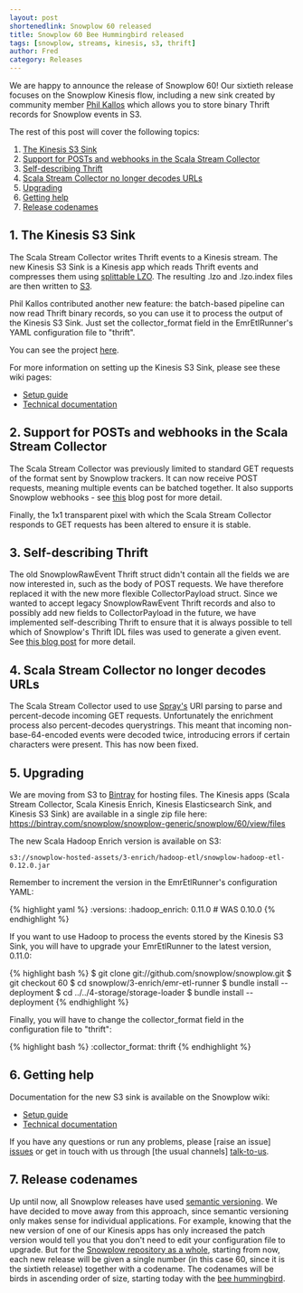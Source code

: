 ```yaml
---
layout: post
shortenedlink: Snowplow 60 released
title: Snowplow 60 Bee Hummingbird released
tags: [snowplow, streams, kinesis, s3, thrift]
author: Fred
category: Releases
---
```


We are happy to announce the release of Snowplow 60! Our sixtieth release focuses on the Snowplow Kinesis flow, including a new sink created by community member [Phil Kallos][pkallos] which allows you to store binary Thrift records for Snowplow events in S3.

The rest of this post will cover the following topics:

1. [The Kinesis S3 Sink](/blog/2015/xx/xx/snowplow-60-bee-hummingbird-released/#s3-sink)
2. [Support for POSTs and webhooks in the Scala Stream Collector](/blog/2015/xx/xx/snowplow-60-bee-hummingbird-released/#ssc)
3. [Self-describing Thrift](/blog/2015/xx/xx/snowplow-60-bee-hummingbird-released/#pingdom)
4. [Scala Stream Collector no longer decodes URLs](/blog/2015/xx/xx/snowplow-60-bee-hummingbird-released/#url-decoding)
5. [Upgrading](/blog/2015/xx/xx/snowplow-60-bee-hummingbird-released/#upgrading)
6. [Getting help](/blog/2015/xx/xx/snowplow-60-bee-hummingbird-released/#help)
7. [Release codenames](/blog/2015/xx/xx/snowplow-60-bee-hummingbird-released/#codenames)


<!--more-->

<h2><a name="s3-sink">1. The Kinesis S3 Sink</a></h2>

The Scala Stream Collector writes Thrift events to a Kinesis stream. The new Kinesis S3 Sink is a Kinesis app which reads Thrift events and compresses them using [splittable LZO][splittable-lzo]. The resulting .lzo and .lzo.index files are then written to [S3][s3].

Phil Kallos contributed another new feature: the batch-based pipeline can now read Thrift binary records, so you can use it to process the output of the Kinesis S3 Sink. Just set the collector_format field in the EmrEtlRunner's YAML configuration file to "thrift".

You can see the project [here][s3-sink].

For more information on setting up the Kinesis S3 Sink, please see these wiki pages:

* [Setup guide][s3-sink-setup]
* [Technical documentation][s3-sink-techdocs]

<h2><a name="ssc">2. Support for POSTs and webhooks in the Scala Stream Collector</a></h2>

The Scala Stream Collector was previously limited to standard GET requests of the format sent by Snowplow trackers. It can now receive POST requests, meaning multiple events can be batched together. It also supports Snowplow webhooks - see [this][introducing-webhooks] blog post for more detail.

Finally, the 1x1 transparent pixel with which the Scala Stream Collector responds to GET requests has been altered to ensure it is stable.

<h2><a name="self-describing-thrift">3. Self-describing Thrift</a></h2>

The old SnowplowRawEvent Thrift struct didn't contain all the fields we are now interested in, such as the body of POST requests. We have therefore replaced it with the new more flexible CollectorPayload struct. Since we wanted to accept legacy SnowplowRawEvent Thrift records and also to possibly add new fields to CollectorPayload in the future, we have implemented self-describing Thrift to ensure that it is always possible to tell which of Snowplow's Thrift IDL files was used to generate a given event. See [this blog post][introducing-self-describing-thrift] for more detail.

<h2><a name="url-decoding">4. Scala Stream Collector no longer decodes URLs</a></h2>

The Scala Stream Collector used to use [Spray's][spray] URI parsing to parse and percent-decode incoming GET requests. Unfortunately the enrichment process also percent-decodes querystrings. This meant that incoming non-base-64-encoded events were decoded twice, introducing errors if certain characters were present. This has now been fixed.

<h2><a name="upgrading">5. Upgrading</a></h2>

We are moving from S3 to [Bintray][bintray] for hosting files. The Kinesis apps (Scala Stream Collector, Scala Kinesis Enrich, Kinesis Elasticsearch Sink, and Kinesis S3 Sink) are available in a single zip file here: https://bintray.com/snowplow/snowplow-generic/snowplow/60/view/files

The new Scala Hadoop Enrich version is available on S3:

    s3://snowplow-hosted-assets/3-enrich/hadoop-etl/snowplow-hadoop-etl-0.12.0.jar

Remember to increment the version in the EmrEtlRunner's configuration YAML:

{% highlight yaml %}
  :versions:
    :hadoop_enrich: 0.11.0 # WAS 0.10.0
{% endhighlight %}

If you want to use Hadoop to process the events stored by the Kinesis S3 Sink, you will have to upgrade your EmrEtlRunner to the latest version, 0.11.0:

{% highlight bash %}
$ git clone git://github.com/snowplow/snowplow.git
$ git checkout 60
$ cd snowplow/3-enrich/emr-etl-runner
$ bundle install --deployment
$ cd ../../4-storage/storage-loader
$ bundle install --deployment
{% endhighlight %}

Finally, you will have to change the collector_format field in the configuration file to "thrift":

{% highlight bash %}
:collector_format: thrift
{% endhighlight %}

<h2><a name="help">6. Getting help</a></h2>

Documentation for the new S3 sink is available on the Snowplow wiki:

* [Setup guide][s3-sink-setup]
* [Technical documentation][s3-sink-techdocs]

If you have any questions or run any problems, please [raise an issue] [issues] or get in touch with us through [the usual channels] [talk-to-us].

<h2><a name="codenames">7. Release codenames</a></h2>

Up until now, all Snowplow releases have used [semantic versioning][semantic-versioning]. We have decided to move away from this approach, since semantic versioning only makes sense for individual applications. For example, knowing that the new version of one of our Kinesis apps has only increased the patch version would tell you that you don't need to edit your configuration file to upgrade. But for the [Snowplow repository as a whole][repo], starting from now, each new release will be given a single number (in this case 60, since it is the sixtieth release) together with a codename. The codenames will be birds in ascending order of size, starting today with the [bee hummingbird][bee-hummingbird].

[pkallos]: https://github.com/pkallos
[s3-sink]: https://github.com/snowplow/snowplow/tree/master/4-storage/kinesis-elasticsearch-sink
[s3-sink-setup]: https://github.com/snowplow/snowplow/wiki/kinesis-s3-sink-setup
[s3-sink-techdocs]: https://github.com/snowplow/snowplow/wiki/kinesis-s3-sink
[introducing-self-describing-thrift]: http://snowplowanalytics.com/blog/2014/12/16/introducing-self-describing-thrift/
[introducing-webhooks]: http://snowplowanalytics.com/blog/2014/11/10/snowplow-0.9.11-released-with-webhook-support/
[spray]: http://spray.io/
[splittable-lzo]: http://blog.cloudera.com/blog/2009/11/hadoop-at-twitter-part-1-splittable-lzo-compression/
[semantic-versioning]: http://semver.org/
[s3]: http://aws.amazon.com/s3/
[bintray]: http://www.bintray.net/
[repo]: https://github.com/snowplow/snowplow
[bee-hummingbird]: http://en.wikipedia.org/wiki/Bee_hummingbird

[issues]: https://github.com/snowplow/snowplow/issues
[talk-to-us]: https://github.com/snowplow/snowplow/wiki/Talk-to-us

